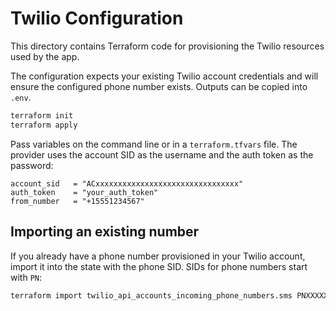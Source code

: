# Twilio Configuration

This directory contains Terraform code for provisioning the Twilio resources used by the app.

The configuration expects your existing Twilio account credentials and will
ensure the configured phone number exists. Outputs can be copied into `.env`.

```bash
terraform init
terraform apply
```

Pass variables on the command line or in a `terraform.tfvars` file. The provider
uses the account SID as the username and the auth token as the password:

```hcl
account_sid   = "ACxxxxxxxxxxxxxxxxxxxxxxxxxxxxxxxx"
auth_token    = "your_auth_token"
from_number   = "+15551234567"
```

## Importing an existing number

If you already have a phone number provisioned in your Twilio account, import it
into the state with the phone SID. SIDs for phone numbers start with `PN`:

```bash
terraform import twilio_api_accounts_incoming_phone_numbers.sms PNXXXXXXXXXXXXXXXXXXXXXXXXXXXXXXXX
```

